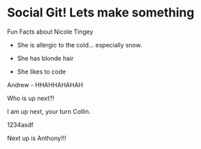 # Social Git! Lets make something

Fun Facts about Nicole Tingey

* She is allergic to the cold... especially snow.

* She has blonde hair 

* She likes to code


Andrew - HHAHHAHAHAH

Who is up next?!

I am up next, your turn Collin.

1234asdf

Next up is Anthony!!!

